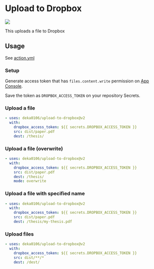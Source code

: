 # Upload to Dropbox

[![](https://github.com/deka0106/upload-to-dropbox-action/workflows/build-test/badge.svg)](https://github.com/deka0106/upload-to-dropbox-action/actions)

This uploads a file to Dropbox

## Usage

See [action.yml](action.yml)

### Setup

Generate access token that has `files.content.write` permission on [App Console](https://www.dropbox.com/developers/apps).

Save the token as `DROPBOX_ACCESS_TOKEN` on your repository Secrets.

### Upload a file

```yaml
- uses: deka0106/upload-to-dropbox@v2
  with:
    dropbox_access_token: ${{ secrets.DROPBOX_ACCESS_TOKEN }}
    src: dist/paper.pdf
    dest: /thesis/
```

### Upload a file (overwrite)

```yaml
- uses: deka0106/upload-to-dropbox@v2
  with:
    dropbox_access_token: ${{ secrets.DROPBOX_ACCESS_TOKEN }}
    src: dist/paper.pdf
    dest: /thesis/
    mode: overwrite
```

### Upload a file with specified name

```yaml
- uses: deka0106/upload-to-dropbox@v2
  with:
    dropbox_access_token: ${{ secrets.DROPBOX_ACCESS_TOKEN }}
    src: dist/paper.pdf
    dest: /thesis/my-thesis.pdf
```

### Upload files

```yaml
- uses: deka0106/upload-to-dropbox@v2
  with:
    dropbox_access_token: ${{ secrets.DROPBOX_ACCESS_TOKEN }}
    src: dist/**/*
    dest: /dest/
```
